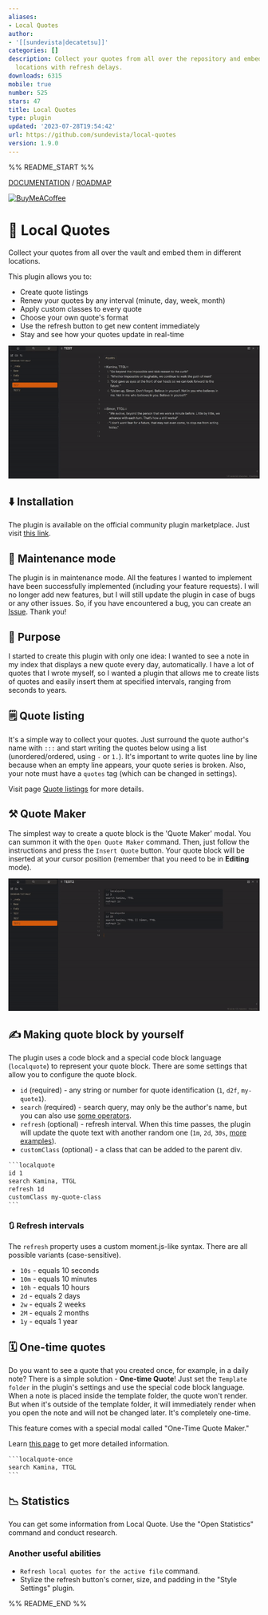 ```yaml
---
aliases:
- Local Quotes
author:
- '[[sundevista|decatetsu]]'
categories: []
description: Collect your quotes from all over the repository and embed them in different
  locations with refresh delays.
downloads: 6315
mobile: true
number: 525
stars: 47
title: Local Quotes
type: plugin
updated: '2023-07-28T19:54:42'
url: https://github.com/sundevista/local-quotes
version: 1.9.0
---
```


%% README_START %%

[DOCUMENTATION](https://sundevista.github.io/local-quotes/) / [ROADMAP](https://github.com/users/sundevista/projects/2/views/1)

[<img src="https://cdn.buymeacoffee.com/buttons/v2/default-violet.png" alt="BuyMeACoffee" width="100">](https://www.buymeacoffee.com/sundevistax)

# 📜 Local Quotes

Collect your quotes from all over the vault and embed them in different locations.

This plugin allows you to:

- Create quote listings
- Renew your quotes by any interval (minute, day, week, month)
- Apply custom classes to every quote
- Choose your own quote's format
- Use the refresh button to get new content immediately
- Stay and see how your quotes update in real-time

![demo](https://github.com/decatetsu/local-quotes/raw/master/assets/demo.gif)

## ⬇️ Installation

The plugin is available on the official community plugin marketplace. Just visit [this link](https://obsidian.md/plugins?search=local%20quotes#).

## 🧰 Maintenance mode

The plugin is in maintenance mode. All the features I wanted to implement have been successfully implemented (including your feature requests). I will no longer add new features, but I will still update the plugin in case of bugs or any other issues. So, if you have encountered a bug, you can create an [Issue](https://github.com/decatetsu/local-quotes/issues). Thank you!

## 🎯 Purpose

I started to create this plugin with only one idea: I wanted to see a note in my index that displays a new quote every day, automatically. I have a lot of quotes that I wrote myself, so I wanted a plugin that allows me to create lists of quotes and easily insert them at specified intervals, ranging from seconds to years.

## 🗒️ Quote listing

It's a simple way to collect your quotes. Just surround the quote author's name with `:::` and start writing the quotes below using a list (unordered/ordered, using `-` or `1.`). It's important to write quotes line by line because when an empty line appears, your quote series is broken. Also, your note must have a `quotes` tag (which can be changed in settings).

Visit page [Quote listings](https://decatetsu.github.io/local-quotes/terms/quote-listings/) for more details.

## ⚒️ Quote Maker

The simplest way to create a quote block is the 'Quote Maker' modal. You can summon it with the `Open Quote Maker` command. Then, just follow the instructions and press the `Insert Quote` button. Your quote block will be inserted at your cursor position (remember that you need to be in **Editing** mode).

![modal](https://github.com/decatetsu/local-quotes/raw/master/assets/modal.gif)

## ✍️ Making quote block by yourself

The plugin uses a code block and a special code block language (`localquote`) to represent your quote block. There are some settings that allow you to configure the quote block.

- `id` (required) - any string or number for quote identification (`1`, `d2f`, `my-quote1`).
- `search` (required) - search query, may only be the author's name, but you can also use [some operators](https://decatetsu.github.io/local-quotes/terms/search/).
- `refresh` (optional) - refresh interval. When this time passes, the plugin will update the quote text with another random one (`1m`, `2d`, `30s`, [more examples](#-refresh-intervals)).
- `customClass` (optional) - a class that can be added to the parent div.

````
```localquote
id 1
search Kamina, TTGL
refresh 1d
customClass my-quote-class
```
````

### 🔃 Refresh intervals

The `refresh` property uses a custom moment.js-like syntax. There are all possible variants (case-sensitive).

- `10s` - equals 10 seconds
- `10m` - equals 10 minutes
- `10h` - equals 10 hours
- `2d` - equals 2 days
- `2w` - equals 2 weeks
- `2M` - equals 2 months
- `1y` - equals 1 year

## 🗓 One-time quotes

Do you want to see a quote that you created once, for example, in a daily note? There is a simple solution - **One-time Quote**! Just set the `Template folder` in the plugin's settings and use the special code block language. When a note is placed inside the template folder, the quote won't render. But when it's outside of the template folder, it will immediately render when you open the note and will not be changed later. It's completely one-time.

This feature comes with a special modal called "One-Time Quote Maker."

Learn [this page](https://decatetsu.github.io/local-quotes/block-types/one-time-quote-block/) to get more detailed information.

````
```localquote-once
search Kamina, TTGL
```
````

## 📉 Statistics

You can get some information from Local Quote. Use the "Open Statistics" command and conduct research.

### Another useful abilities

- `Refresh local quotes for the active file` command.
- Stylize the refresh button's corner, size, and padding in the "Style Settings" plugin.


%% README_END %%